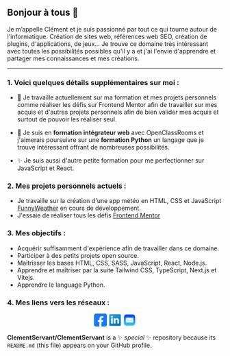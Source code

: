 ## Bonjour à tous 👋

Je m’appelle Clément et je suis passionné par tout ce qui tourne autour de l'informatique. Création de sites web, références web SEO, création de plugins, d'applications, de jeux... Je trouve ce domaine très intéressant avec toutes les possibilités possibles qu'il y a et j'ai l'envie d'apprendre et partager mes connaissances et mes créations.

***

### 1. Voici  quelques détails supplémentaires sur moi :

- 🔭 Je travaille actuellement sur ma formation et mes projets personnels comme réaliser les défis sur Frontend Mentor afin de travailler sur mes acquis et d'autres projets personnels afin de bien valider mes acquis et surtout de pouvoir les réaliser seul.
  
- 🌱 Je suis en **formation intégrateur web** avec OpenClassRooms et j'aimerais poursuivre sur une **formation Python** un langage que je trouve intéressant offrant de nombreuses possibilités.

- ✨ Je suis aussi d'autre petite formation pour me perfectionner sur JavaScript et React.  

### 2. Mes projets personnels actuels :

* Je travaille sur la création d'une app météo en HTML, CSS et JavaScript [FunnyWeather](https://github.com/ClementServant/FunnyWeather) en cours de développement.
* J'essaie de réaliser tous les défis [Frontend Mentor](https://www.frontendmentor.io/home)

### 3. Mes objectifs :

* Acquérir suffisamment d'expérience afin de travailler dans ce domaine.
* Participer à des petits projets open source.
* Maîtrisser les bases HTML, CSS, SASS, JavaScript, React, Node.js.
* Apprendre et maîtriser par la suite Tailwind CSS, TypeScript, Next.js et Vitejs.
* Apprendre le language Python.

### 4. Mes liens vers les réseaux :

<p align="center">
  <a href="https://www.facebook.com/profile.php?id=61558749970948"><img src="https://github.com/ClementServant/ClementServant/blob/main/facebook_icon_130940.png" alt="Facebook" width="30" height="30"></a>
  <a href="https://www.linkedin.com/public-profile/settings?trk=d_flagship3_profile_self_view_public_profile"><img src="https://github.com/ClementServant/ClementServant/blob/main/linkedin_socialnetwork_17441.png" alt="LinkedIn" width="30" height="30"></a>
  <a href="mailto:SCdeveloppement@protonmail.com"><img src="https://github.com/ClementServant/ClementServant/blob/main/Mail_31108.png" alt="E-mail" width="30" height="30"></a>
</p>









**ClementServant/ClementServant** is a ✨ _special_ ✨ repository because its `README.md` (this file) appears on your GitHub profile.
